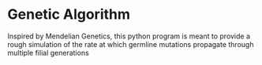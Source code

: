 # Genetic Algorithm

Inspired by Mendelian Genetics, this python program is meant to provide a rough simulation of the rate at which germline mutations propagate through multiple filial generations